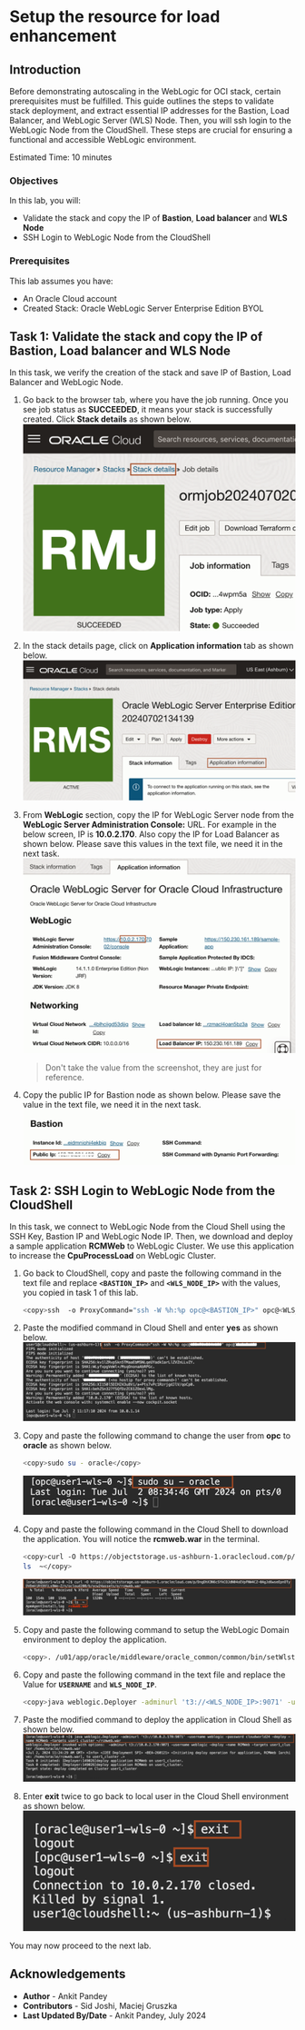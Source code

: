 # Setup the resource for load enhancement

## Introduction

Before demonstrating autoscaling in the WebLogic for OCI stack, certain prerequisites must be fulfilled. This guide outlines the steps to validate stack deployment, and extract essential IP addresses for the Bastion, Load Balancer, and WebLogic Server (WLS) Node. Then, you will ssh login to the WebLogic Node from the CloudShell. These steps are crucial for ensuring a functional and accessible WebLogic environment.

Estimated Time: 10 minutes

### Objectives

In this lab, you will:

* Validate the stack and copy the IP of **Bastion**, **Load balancer** and **WLS Node**
* SSH Login to WebLogic Node from the CloudShell

### Prerequisites
This lab assumes you have:

* An Oracle Cloud account
* Created Stack: Oracle WebLogic Server Enterprise Edition BYOL

## Task 1: Validate the stack and copy the IP of Bastion, Load balancer and WLS Node

In this task, we verify the creation of the stack and save IP of Bastion, Load Balancer and WebLogic Node.  

1. Go back to the browser tab, where you have the job running. Once you see job status as **SUCCEEDED**, it means your stack is successfully created. Click **Stack details** as shown below. 
    ![job succeed](images/job-succeed.png)

2. In the stack details page, click on **Application information** tab as shown below.
    ![application information](images/application-information.png)

3. From **WebLogic** section, copy the IP for WebLogic Server node from the **WebLogic Server Administration Console:** URL. For example in the below screen, IP is **10.0.2.170**. Also copy the IP for Load Balancer as shown below. Please save this values in the text file, we need it in the next task.
    ![loadbalencer compute ip](images/loadbalencer-compute-ip.png)
    > Don't take the value from the screenshot, they are just for reference. 

4. Copy the public IP for Bastion node as shown below. Please save the value in the text file, we need it in the next task.
    ![bastion ip](images/bastion-ip.png)


## Task 2: SSH Login to WebLogic Node from the CloudShell

In this task, we connect to WebLogic Node from the Cloud Shell using the SSH Key, Bastion IP and WebLogic Node IP. Then, we download and deploy a sample application **RCMWeb** to WebLogic Cluster. We use this application to increase the **CpuProcessLoad** on WebLogic Cluster.

1. Go back to CloudShell, copy and paste the following command in the text file and replace **`<BASTION_IP>`** and **`<WLS_NODE_IP>`** with the values, you copied in task 1 of this lab.
    ```bash
    <copy>ssh  -o ProxyCommand="ssh -W %h:%p opc@<BASTION_IP>" opc@<WLS_NODE_IP></copy>
    ```

2. Paste the modified command in Cloud Shell and enter **yes** as shown below.
    ![ssh node](images/ssh-node.png)

3. Copy and paste the following command to change the user from **opc** to **oracle** as shown below.
    ```bash
    <copy>sudo su - oracle</copy>
    ```
    ![change user](images/change-user.png)

4. Copy and paste the following command in the Cloud Shell to download the application. You will notice the **rcmweb.war** in the terminal.
    ```bash
    <copy>curl -O https://objectstorage.us-ashburn-1.oraclecloud.com/p/DngDhX3N6cSYkCOJdN04oEVpFNW4CZ-0AgJd6wseEpnOTyDVDmViRtD9lLs9We-Z/n/ocloud200/b/ocw24assets/o/rcmweb.war
    ls  ~</copy>
    ```
    ![download app](images/download-app.png)

5. Copy and paste the following command to setup the WebLogic Domain environment to deploy the application.
    ```bash
    <copy>. /u01/app/oracle/middleware/oracle_common/common/bin/setWlstEnv.sh</copy>
    ```

5. Copy and paste the following command in the text file and replace the Value for **`USERNAME`** and **`WLS_NODE_IP`**.
    ```bash
    <copy>java weblogic.Deployer -adminurl 't3://<WLS_NODE_IP>:9071' -username weblogic -password cloudworld24 -deploy -name RCMWeb -targets <USERNAME>_cluster ~/rcmweb.war</copy>
    ```

6. Paste the modified command to deploy the application in Cloud Shell as shown below.
    ![deploy app](images/deploy-app.png)

7. Enter **exit** twice to go back to local user in the Cloud Shell environment as shown below.
    ![back cloudshell](images/back-cloudshell.png)



You may now proceed to the next lab.

## Acknowledgements

* **Author** -  Ankit Pandey
* **Contributors** - Sid Joshi, Maciej Gruszka
* **Last Updated By/Date** - Ankit Pandey, July 2024